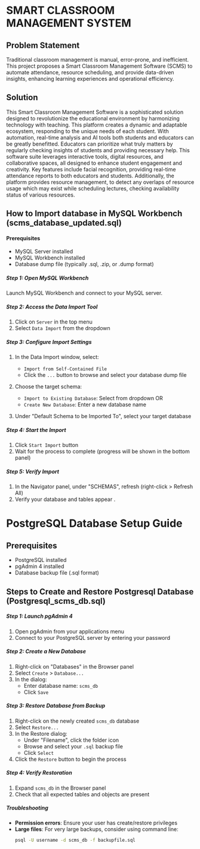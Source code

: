 # SMART CLASSROOM MANAGEMENT SYSTEM

## Problem Statement
Traditional classroom management is manual, error-prone, and inefficient. This project proposes a Smart Classroom Management Software (SCMS) to automate attendance, resource scheduling, and provide data-driven insights, enhancing learning experiences and operational efficiency.

## Solution
This Smart Classroom Management Software is a sophisticated solution designed to revolutionize the educational environment by harmonizing technology with teaching.
This platform creates a dynamic and adaptable ecosystem, responding to the unique needs of each student. With automation, real-time analysis and AI tools both students and educators can be greatly benefitted. 
Educators can prioritize what truly matters by regularly checking insights of students and providing necessary help. This software suite leverages interactive tools, digital resources, and collaborative spaces, all designed to enhance student engagement and creativity.
Key features include facial recognition, providing real-time attendance reports to both educators and students. Additionally, the platform provides resource management, to detect any overlaps of resource usage which may exist while scheduling lectures, checking availability status of various resources.

## How to Import database in MySQL Workbench (scms_database_updated.sql)
#### Prerequisites
- MySQL Server installed
- MySQL Workbench installed
- Database dump file (typically .sql, .zip, or .dump format)

##### Step 1: Open MySQL Workbench
Launch MySQL Workbench and connect to your MySQL server.

##### Step 2: Access the Data Import Tool
1. Click on `Server` in the top menu
2. Select `Data Import` from the dropdown

##### Step 3: Configure Import Settings
1. In the Data Import window, select:
   - `Import from Self-Contained File`
   - Click the `...` button to browse and select your database dump file

2. Choose the target schema:
   - `Import to Existing Database`: Select from dropdown
   OR
   - `Create New Database`: Enter a new database name

3. Under "Default Schema to be Imported To", select your target database

##### Step 4: Start the Import
1. Click `Start Import` button
2. Wait for the process to complete (progress will be shown in the bottom panel)

##### Step 5: Verify Import
1. In the Navigator panel, under "SCHEMAS", refresh (right-click > Refresh All)
2. Verify your database and tables appear
.
# PostgreSQL Database Setup Guide

## Prerequisites
- PostgreSQL installed
- pgAdmin 4 installed
- Database backup file (.sql format)

## Steps to Create and Restore Postgresql Database (Postgresql_scms_db.sql)

##### Step 1: Launch pgAdmin 4
1. Open pgAdmin from your applications menu
2. Connect to your PostgreSQL server by entering your password

##### Step 2: Create a New Database
1. Right-click on "Databases" in the Browser panel
2. Select `Create` > `Database...`
3. In the dialog:
   - Enter database name: `scms_db`
   - Click `Save`

##### Step 3: Restore Database from Backup
1. Right-click on the newly created `scms_db` database
2. Select `Restore...`
3. In the Restore dialog:
   - Under "Filename", click the folder icon
   - Browse and select your `.sql` backup file
   - Click `Select`
4. Click the `Restore` button to begin the process

##### Step 4: Verify Restoration
1. Expand `scms_db` in the Browser panel
2. Check that all expected tables and objects are present

##### Troubleshooting
- **Permission errors**: Ensure your user has create/restore privileges
- **Large files**: For very large backups, consider using command line:
  ```bash
  psql -U username -d scms_db -f backupfile.sql
